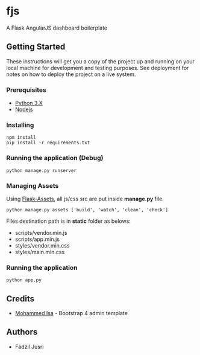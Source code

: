 # fjs
A Flask AngularJS dashboard boilerplate

## Getting Started
These instructions will get you a copy of the project up and running on your local machine for development and testing purposes. See deployment for notes on how to deploy the project on a live system.

### Prerequisites
* [Python 3.X](https://www.python.org/downloads/)
* [Nodejs](https://nodejs.org/en/)

### Installing
```
npm install
pip install -r requirements.txt
```

### Running the application (Debug)
```
python manage.py runserver
```

### Managing Assets
Using [Flask-Assets](http://flask-assets.readthedocs.io/en/latest/), all js/css src are put inside **__manage.py__** file.
```
python manage.py assets ['build', 'watch', 'clean', 'check']
```
Files destination path is in **__static__** folder as belows:
* scripts/vendor.min.js
* scripts/app.min.js
* styles/vendor.min.css
* styles/main.min.css

### Running the application
```
python app.py
```

## Credits
* [Mohammed Isa](https://github.com/mohd-isa/carbon) - Bootstrap 4 admin template

## Authors
* Fadzil Jusri
